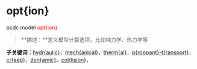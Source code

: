 # opt{ion}
pcdc model <span style='color: red;'>opt{ion}</span>
> **描述：**定义模型计算选项，比如纯力学、热力学等

**子关键词：**[hydr{aulic}](model/opt{ion}/hydr{aulic}/)，[mech{anical}](model/opt{ion}/mech{anical}/)，[therm{al}](model/opt{ion}/therm{al}/)，[p{roppant}-t{ransport}](model/opt{ion}/p{roppant}-t{ransport}/)，[cr{eep}](model/opt{ion}/cr{eep}/)，[dyn{amic}](model/opt{ion}/dyn{amic}/)，[col{lision}](model/opt{ion}/col{lision}/)，

